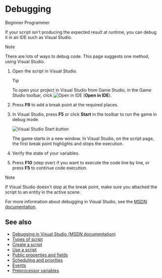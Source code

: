 # Debugging

<span class="badge text-bg-primary">Beginner</span>
<span class="badge text-bg-success">Programmer</span>

If your script isn't producing the expected result at runtime, you can debug it in an IDE such as Visual Studio.

> [!Note]
> There are lots of ways to debug code. This page suggests one method, using Visual Studio.

1. Open the script in Visual Studio.

    >[!Tip]
    >To open your project in Visual Studio from Game Studio, in the Game Studio toolbar, click ![Open in IDE](media/launch-your-game-ide-icon.png) (**Open in IDE**).

2. Press **F9** to add a break point at the required places.

3. In Visual Studio, press **F5** or click **Start** in the toolbar to run the game in debug mode.

   ![Visual Studio Start button](media/visual-studio-start-button.png)

   The game starts in a new window. In Visual Studio, on the script page, the first break point highlights and stops the execution.

4. Verify the state of your variables.

5. Press **F10** (step over) if you want to execute the code line by line, or press **F5** to continue code execution.

> [!Note]
> If Visual Studio doesn't stop at the break point, make sure you attached the script to an entity in the active scene.

For more information about debugging in Visual Studio, see the [MSDN documentation](https://msdn.microsoft.com/en-us/library/sc65sadd.aspx).

## See also

* [Debugging in Visual Studio (MSDN documentation)](https://msdn.microsoft.com/en-us/library/sc65sadd.aspx)
* [Types of script](types-of-script.md)
* [Create a script](create-a-script.md)
* [Use a script](use-a-script.md)
* [Public properties and fields](public-properties-and-fields.md)
* [Scheduling and priorities](scheduling-and-priorities.md)
* [Events](events.md)
* [Preprocessor variables](preprocessor-variables.md)